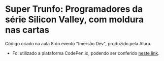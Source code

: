 # Super Trunfo: Programadores da série Silicon Valley, com moldura nas cartas

Código criado na aula 8 do evento "Imersão Dev", produzido pela Alura. 
- Foi utilizado a plataforma CodePen.io, podendo ser conferido [neste link](https://codepen.io/mariagabrielareis/pen/oNBWyyX).


